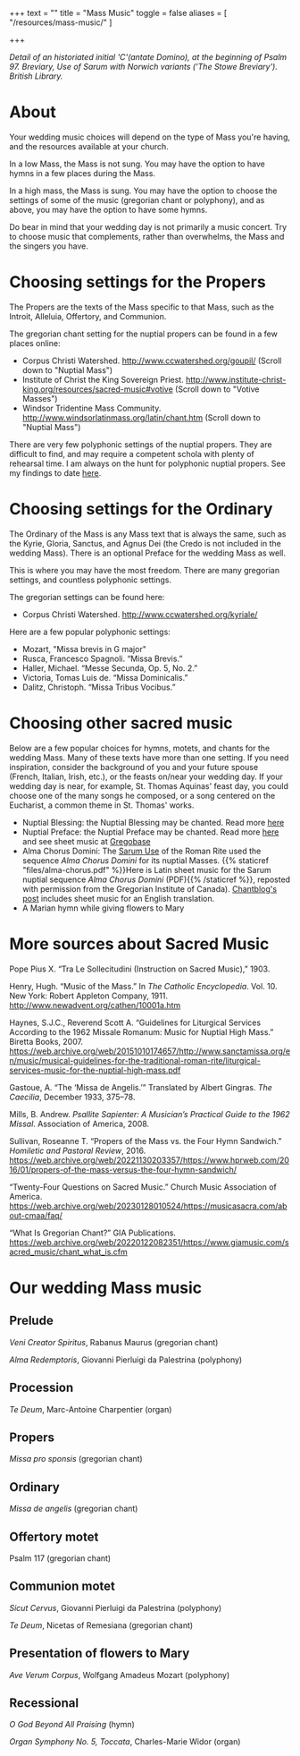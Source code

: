 +++
text = ""
title = "Mass Music"
toggle = false
aliases = [
    "/resources/mass-music/"
]

+++

_Detail of an historiated initial 'C'(antate Domino), at the beginning of Psalm 97. Breviary, Use of Sarum with Norwich variants ('The Stowe Breviary'). British Library._

# About

Your wedding music choices will depend on the type of Mass you're having, and the resources available at your church.

In a low Mass, the Mass is not sung. You may have the option to have hymns in a few places during the Mass. 

In a high mass, the Mass is sung. You may have the option to choose the settings of some of the music (gregorian chant or polyphony), and as above, you may have the option to have some hymns.

Do bear in mind that your wedding day is not primarily a music concert. Try to choose music that complements, rather than overwhelms, the Mass and the singers you have.

# Choosing settings for the Propers

The Propers are the texts of the Mass specific to that Mass, such as the Introit, Alleluia, Offertory, and Communion.

The gregorian chant setting for the nuptial propers can be found in a few places online:

* Corpus Christi Watershed. http://www.ccwatershed.org/goupil/ (Scroll down to "Nuptial Mass")
* Institute of Christ the King Sovereign Priest. http://www.institute-christ-king.org/resources/sacred-music#votive (Scroll down to "Votive Masses")
* Windsor Tridentine Mass Community. http://www.windsorlatinmass.org/latin/chant.htm (Scroll down to "Nuptial Mass")

There are very few polyphonic settings of the nuptial propers. They are difficult to find, and may require a competent schola with plenty of rehearsal time. I am always on the hunt for polyphonic nuptial propers. See my findings to date [here](https://docs.google.com/spreadsheets/d/1NQwTRTvyMOBT_CMDE60Y52wk-QyPfnfaEH-C8vNq1HU/edit?usp=sharing). 

# Choosing settings for the Ordinary

The Ordinary of the Mass is any Mass text that is always the same, such as the Kyrie, Gloria, Sanctus, and Agnus Dei (the Credo is not included in the wedding Mass). There is an optional Preface for the wedding Mass as well.

This is where you may have the most freedom. There are many gregorian settings, and countless polyphonic settings. 

The gregorian settings can be found here: 

* Corpus Christi Watershed. http://www.ccwatershed.org/kyriale/

Here are a few popular polyphonic settings:

* Mozart, "Missa brevis in G major"
* Rusca, Francesco Spagnoli. “Missa Brevis.”
* Haller, Michael. “Messe Secunda, Op. 5, No. 2.” 
* Victoria, Tomas Luis de. “Missa Dominicalis.” 
* Dalitz, Christoph. “Missa Tribus Vocibus.” 

# Choosing other sacred music

Below are a few popular choices for hymns, motets, and chants for the wedding Mass. Many of these texts have more than one setting. If you need inspiration, consider the background of you and your future spouse (French, Italian, Irish, etc.), or the feasts on/near your wedding day. If your wedding day is near, for example, St. Thomas Aquinas' feast day, you could choose one of the many songs he composed, or a song centered on the Eucharist, a common theme in St. Thomas' works.

* Nuptial Blessing: the Nuptial Blessing may be chanted. Read more [here](/nuptial-blessing/)
* Nuptial Preface: the Nuptial Preface may be chanted. Read more [here](post/preface/)  and see sheet music at [Gregobase](https://gregobase.selapa.net/chant.php?id=10469)
* Alma Chorus Domini: The [Sarum Use](/other-rites-and-languages/) of the Roman Rite used the sequence _Alma Chorus Domini_ for its nuptial Masses. {{% staticref "files/alma-chorus.pdf" %}}Here is Latin sheet music for the Sarum nuptial sequence _Alma Chorus Domini_ (PDF){{% /staticref %}}, reposted with permission from the Gregorian Institute of Canada). [Chantblog's post](http://chantblog.blogspot.com/2013/11/the-hymns-at-lesser-hours-compline-iii.html) includes sheet music for an English translation. 
* A Marian hymn while giving flowers to Mary

# More sources about Sacred Music 

Pope Pius X. “Tra Le Sollecitudini (Instruction on Sacred Music),” 1903. 

Henry, Hugh. “Music of the Mass.” In _The Catholic Encyclopedia_. Vol. 10. New York: Robert Appleton Company, 1911. http://www.newadvent.org/cathen/10001a.htm

Haynes, S.J.C., Reverend Scott A. “Guidelines for Liturgical Services According to the 1962 Missale Romanum: Music for Nuptial High Mass.” Biretta Books, 2007. https://web.archive.org/web/20151010174657/http://www.sanctamissa.org/en/music/musical-guidelines-for-the-traditional-roman-rite/liturgical-services-music-for-the-nuptial-high-mass.pdf

Gastoue, A. “The ‘Missa de Angelis.’” Translated by Albert Gingras. _The Caecilia_, December 1933, 375–78.

Mills, B. Andrew. _Psallite Sapienter: A Musician’s Practical Guide to the 1962 Missal_. Association of America, 2008.

Sullivan, Roseanne T. “Propers of the Mass vs. the Four Hymn Sandwich.” _Homiletic and Pastoral Review_, 2016. https://web.archive.org/web/20221130203357/https://www.hprweb.com/2016/01/propers-of-the-mass-versus-the-four-hymn-sandwich/

“Twenty-Four Questions on Sacred Music.” Church Music Association of America. https://web.archive.org/web/20230128010524/https://musicasacra.com/about-cmaa/faq/

“What Is Gregorian Chant?” GIA Publications. https://web.archive.org/web/20220122082351/https://www.giamusic.com/sacred_music/chant_what_is.cfm

# Our wedding Mass music 

## Prelude

_Veni Creator Spiritus_, Rabanus Maurus (gregorian chant)  

_Alma Redemptoris_, Giovanni Pierluigi da Palestrina (polyphony)

## Procession

_Te Deum_, Marc-Antoine Charpentier (organ)

## Propers

_Missa pro sponsis_ (gregorian chant)

## Ordinary

_Missa de angelis_ (gregorian chant)

## Offertory motet

Psalm 117 (gregorian chant)

## Communion motet

_Sicut Cervus_, Giovanni Pierluigi da Palestrina (polyphony)  

_Te Deum_, Nicetas of Remesiana (gregorian chant)

## Presentation of flowers to Mary

_Ave Verum Corpus_, Wolfgang Amadeus Mozart (polyphony)

## Recessional

_O God Beyond All Praising_ (hymn)  

_Organ Symphony No. 5, Toccata_, Charles-Marie Widor (organ)
